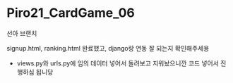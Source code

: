 # Piro21_CardGame_06

선아 브랜치

signup.html, ranking.html 완료했고, django랑 연동 잘 되는지 확인해주세용

- views.py와 urls.py에 임의 데이터 넣어서 돌려보고 지워놨으니깐 코드 넣어서 진행하심 됩니당
